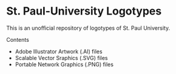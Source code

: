 # St. Paul-University Logotypes
This is an unofficial repository of logotypes of St. Paul University.

Contents
* Adobe Illustrator Artwork (.AI) files
* Scalable Vector Sraphics  (.SVG) files
* Portable Network Graphics (.PNG) files
